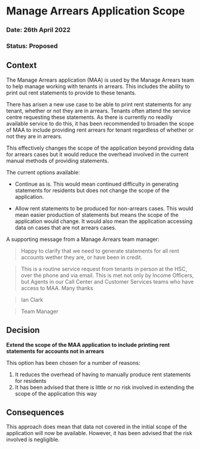 # Manage Arrears Application Scope

### **Date:** 26th April 2022

### **Status:** Proposed

## **Context**

The Manage Arrears application (MAA) is used by the Manage Arrears team to help manage working with tenants in arrears. This includes the ability to print out rent statements to provide to these tenants.

There has arisen a new use case to be able to print rent statements for any tenant, whether or not they are in arrears. Tenants often attend the service centre requesting these statements. As there is currently no readily available service to do this, it has been recommended to broaden the scope of MAA to include providing rent arrears for tenant regardless of whether or not they are in arrears.

This effectively changes the scope of the application beyond providing data for arrears cases but it would reduce the overhead involved in the current manual methods of providing statements.

The current options available:

- Continue as is. This would mean continued difficulty in generating statements for residents but does not change the scope of the application.

- Allow rent statements to be produced for non-arrears cases. This would mean easier production of statements but means the scope of the application would change. It would also mean the application accessing data on cases that are not arrears cases.

A supporting message from a Manage Arrears team manager:

> Happy to clarify that we need to generate statements for all rent accounts wether they are, or have been in credit.

> This is a routine service request from tenants in person at the HSC, over the phone and via email. This is met not only by Income Officers, but Agents in our Call Center and Customer Services teams who have access to MAA.
> Many thanks

> Ian Clark

> Team Manager

## **Decision**

**Extend the scope of the MAA application to include printing rent statements for accounts not in arrears**

This option has been chosen for a number of reasons:

1. It reduces the overhead of having to manually produce rent statements for residents
2. It has been advised that there is little or no risk involved in extending the scope of the application this way

## **Consequences**

This approach does mean that data not covered in the initial scope of the application will now be available. However, it has been advised that the risk involved is negligible.
